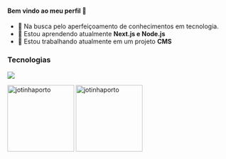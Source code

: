 
<h4>Bem vindo ao meu perfil 👋</h4>

- 🤔 Na busca pelo aperfeiçoamento de conhecimentos em tecnologia.
- 🌱 Estou aprendendo atualmente **Next.js e Node.js**
- 🔭 Estou trabalhando atualmente em um projeto  **CMS** 



<h3 align="left">Tecnologias</h3>
<p align="left">
  <a href="https://skillicons.dev">
    <img src="https://skillicons.dev/icons?i=js,ts,react,nextjs,tailwind,nodejs,express" />
  </a>
</p>
        
<div >
<img height="150em" src="https://github-readme-stats.vercel.app/api/top-langs?username=jotinhaporto&show_icons=true&locale=en&layout=compact" alt="jotinhaporto" />
<img height="150em" src="https://github-readme-stats.vercel.app/api?username=jotinhaporto&show_icons=true&locale=en" alt="jotinhaporto" />
</div>


        
          
